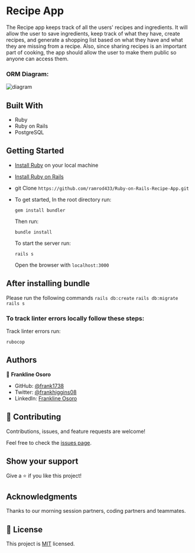 # Recipe App

The Recipe app keeps track of all the users' recipes and ingredients. It will allow the user to save ingredients, keep track of what they have, create recipes, and generate a shopping list based on what they have and what they are missing from a recipe. Also, since sharing recipes is an important part of cooking, the app should allow the user to make them public so anyone can access them.

### ORM Diagram:

![diagram](https://github.com/microverseinc/curriculum-rails/blob/main/recipe-app/images/recipe_erd_2_members.png)

## Built With

- Ruby
- Ruby on Rails
- PostgreSQL

## Getting Started

- [Install Ruby](https://www.ruby-lang.org/en/documentation/installation/) on your local machine
- [Install Ruby on Rails](https://guides.rubyonrails.org/v5.1/getting_started.html)
- git Clone `https://github.com/ramrod433/Ruby-on-Rails-Recipe-App.git`
- To get started, In the root directory run:

  ```
  gem install bundler
  ```

  Then run:

  ```
  bundle install
  ```

  To start the server run:

  ```
  rails s
  ```

  Open the browser with `localhost:3000`

## After installing bundle

Please run the following commands `rails db:create` `rails db:migrate` `rails s`

### To track linter errors locally follow these steps:

Track linter errors run:

```
rubocop
```

## Authors

👤 **Frankline Osoro**

- GitHub: [@frank1738](https://github.com/frank1738)
- Twitter: [@frankhiggins08](https://twitter.com/frankhiggins08)
- LinkedIn: [Frankline Osoro](http://www.linkedin.com/in/frankline-osoro-b526ba18b)

## 🤝 Contributing

Contributions, issues, and feature requests are welcome!

Feel free to check the [issues page](https://github.com/ramrod433/Ruby-on-Rails-Recipe-App.git/issues).

## Show your support

Give a ⭐️ if you like this project!

## Acknowledgments

Thanks to our morning session partners, coding partners and teammates.

## 📝 License

This project is [MIT](./MIT.md) licensed.
